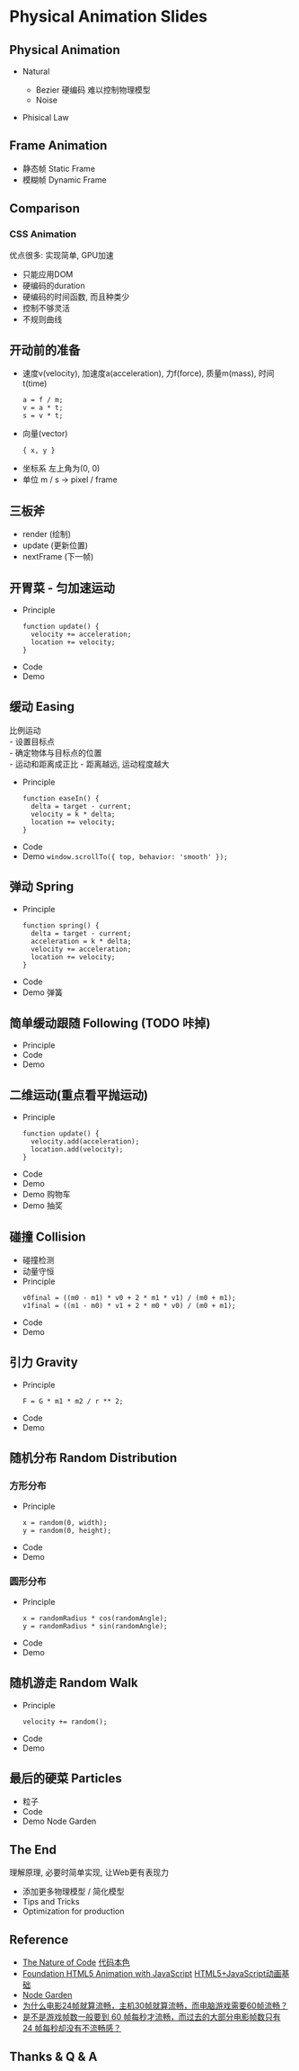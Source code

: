 # Physical Animation Slides

## Physical Animation

  - Natural

    - Bezier 硬编码 难以控制物理模型
    - Noise

  - Phisical Law

## Frame Animation

  - 静态帧 Static Frame
  - 模糊帧 Dynamic Frame

## Comparison

### CSS Animation

  优点很多: 实现简单, GPU加速

  - 只能应用DOM
  - 硬编码的duration
  - 硬编码的时间函数, 而且种类少
  - 控制不够灵活
  - 不规则曲线

## 开动前的准备

  - 速度v(velocity), 加速度a(acceleration), 力f(force), 质量m(mass), 时间t(time)
    ```
    a = f / m;
    v = a * t;
    s = v * t;
    ````
  - 向量(vector)
    ```
    { x, y }
    ```
  - 坐标系
    左上角为(0, 0)
  - 单位
    m / s -> pixel / frame

## 三板斧

  - render (绘制)
  - update (更新位置)
  - nextFrame (下一帧)

## 开胃菜 - 匀加速运动

  - Principle
    ```
    function update() {
      velocity += acceleration;
      location += velocity;
    }
    ```
  - Code
  - Demo

## 缓动 Easing

  比例运动  
    - 设置目标点  
    - 确定物体与目标点的位置  
    - 运动和距离成正比 - 距离越远, 运动程度越大

  - Principle
    ```
    function easeIn() {
      delta = target - current;
      velocity = k * delta;
      location += velocity;
    }
    ```
  - Code
  - Demo `window.scrollTo({ top, behavior: 'smooth' });`

## 弹动 Spring

  - Principle
    ```
    function spring() {
      delta = target - current;
      acceleration = k * delta;
      velocity += acceleration;
      location += velocity;
    }
    ```
  - Code
  - Demo 弹簧

## 简单缓动跟随 Following (TODO 咔掉)

  - Principle 
  - Code
  - Demo

## 二维运动(重点看平抛运动)

  - Principle
    ```
    function update() {
      velocity.add(acceleration);
      location.add(velocity);
    }
    ```
  - Code
  - Demo
  - Demo 购物车
  - Demo 抽奖

## 碰撞 Collision
  - 碰撞检测
  - 动量守恒
  - Principle
    ```
    v0final = ((m0 - m1) * v0 + 2 * m1 * v1) / (m0 + m1);
    v1final = ((m1 - m0) * v1 + 2 * m0 * v0) / (m0 + m1);
    ```
  - Code
  - Demo

## 引力 Gravity

  - Principle
    ```
    F = G * m1 * m2 / r ** 2;
    ```
  - Code
  - Demo

## 随机分布 Random Distribution

### 方形分布

  - Principle
    ```
    x = random(0, width);
    y = random(0, height);
    ```
  - Code
  - Demo

### 圆形分布
  
  - Principle
    ```
    x = randomRadius * cos(randomAngle);
    y = randomRadius * sin(randomAngle);
    ```
  - Code
  - Demo

## 随机游走 Random Walk

  - Principle
    ```
    velocity += random();
    ```
  - Code
  - Demo

## 最后的硬菜 Particles

  - 粒子
  - Code
  - Demo Node Garden

## The End

  理解原理, 必要时简单实现, 让Web更有表现力

  - 添加更多物理模型 / 简化模型
  - Tips and Tricks
  - Optimization for production

## Reference

  - [The Nature of Code](https://natureofcode.com/) [代码本色](https://item.jd.com/11587473.html)
  - [Foundation HTML5 Animation with JavaScript](https://lamberta.github.io/html5-animation/) [HTML5+JavaScript动画基础](https://item.jd.com/11253207.html)
  - [Node Garden](https://github.com/pakastin/nodegarden)
  - [为什么电影24帧就算流畅，主机30帧就算流畅，而电脑游戏需要60帧流畅？](https://zhuanlan.zhihu.com/p/48674410)
  - [是不是游戏帧数一般要到 60 帧每秒才流畅，而过去的大部分电影帧数只有 24 帧每秒却没有不流畅感？](https://www.zhihu.com/question/21081976/answer/34748080)

## Thanks & Q & A
